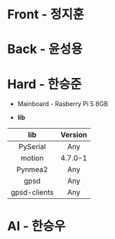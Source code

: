 # Front - 정지훈

# Back - 윤성용

# Hard - 한승준
* Mainboard - Rasberry Pi 5 8GB 

* **lib**

| lib | Version |
|:---:|:---:|
| PySerial | Any |
| motion | 4.7.0-1 |
| Pynmea2 | Any |
| gpsd | Any |
| gpsd-clients | Any |



# AI - 한승우
